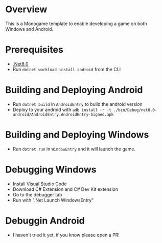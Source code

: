 # Overview
This is a Monogame template to enable developing a game on both Windows and Android.

# Prerequisites
- [.Net8.0](https://dotnet.microsoft.com/en-us/download/dotnet/8.0)
- Run `dotnet workload install android` from the CLI

# Building and Deploying Android
- Run `dotnet build` in `AndroidEntry` to build the android version
- Deploy to your android with `adb install -r -t ./bin/Debug/net8.0-android/AndroidEntry.AndroidEntry-Signed.apk`

# Building and Deploying Windows
- Run `dotnet run` in `WindowEntry` and it will launch the game.

# Debugging Windows
- Install Visual Studio Code
- Download C# Extension and C# Dev Kit extension
- Go to the debugger tab
- Run with ".Net Launch WindowsEntry"

# Debuggin Android 
- I haven't tried it yet, if you know please open a PR!
